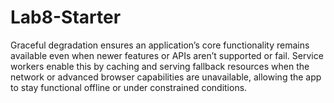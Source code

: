 # Lab8-Starter

Graceful degradation ensures an application’s core functionality remains available even when newer features or APIs aren’t supported or fail. Service workers enable this by caching and serving fallback resources when the network or advanced browser capabilities are unavailable, allowing the app to stay functional offline or under constrained conditions.
